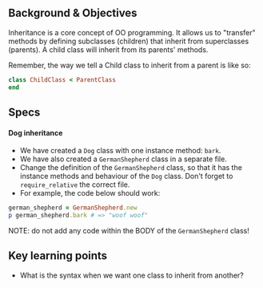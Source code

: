 ## Background & Objectives

Inheritance is a core concept of OO programming. It allows us to "transfer" methods by defining subclasses (children) that inherit from superclasses (parents). A child class will inherit from its parents' methods.

Remember, the way we tell a Child class to inherit from a parent is like so:

```ruby
class ChildClass < ParentClass
end
```

## Specs

#### Dog inheritance

- We have created a `Dog` class with one instance method: `bark`.
- We have also created a `GermanShepherd` class in a separate file.
- Change the definition of the `GermanShepherd` class, so that it has the instance methods and behaviour of the `Dog` class. Don't forget to `require_relative` the correct file.
- For example, the code below should work:

```ruby
german_shepherd = GermanShepherd.new
p german_shepherd.bark # => "woof woof"
```

NOTE: do not add any code within the BODY of the `GermanShepherd` class!

## Key learning points

- What is the syntax when we want one class to inherit from another?
